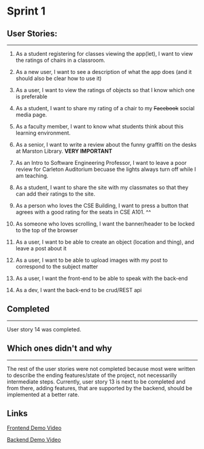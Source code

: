 # Sprint 1
## User Stories:
---
1. As a student registering for classes viewing the app(let), I want to view the ratings of chairs in a classroom.

2. As a new user, I want to see a description of what the app does (and it should also be clear how to use it)

3. As a user, I want to view the ratings of objects so that I know which one is preferable

4. As a student, I want to share my rating of a chair to my ~~Facebook~~ social media page.

5. As a faculty member, I want to know what students think about this learning environment.

6. As a senior, I want to write a review about the funny graffiti on the desks at Marston Library. **VERY IMPORTANT**

7. As an Intro to Software Engineering Professor, I want to leave a poor review for Carleton Auditorium becuase the lights always turn off while I am teaching.

8. As a student, I want to share the site with my classmates so that they can add their ratings to the site.

9. As a person who loves the CSE Building, I want to press a button that agrees with a good rating for the seats in CSE A101. ^^

10. As someone who loves scrolling, I want the banner/header to be locked to the top of the browser

11. As a user, I want to be able to create an object (location and thing), and leave a post about it

12. As a user, I want to be able to upload images with my post to correspond to the subject matter

13. As a user, I want the front-end to be able to speak with the back-end

14. As a dev, I want the back-end to be crud/REST api

## Completed
---
User story 14 was completed.

## Which ones didn't and why
---
The rest of the user stories were not completed because most were written to describe the ending features/state of the project,
not necessarilly intermediate steps. Currently, user story 13 is next to be completed and from there, adding features, that are
supported by the backend, should be implemented at a better rate.

## Links
[Frontend Demo Video]()

[Backend Demo Video](https://youtu.be/grQdQmjnzPc)
